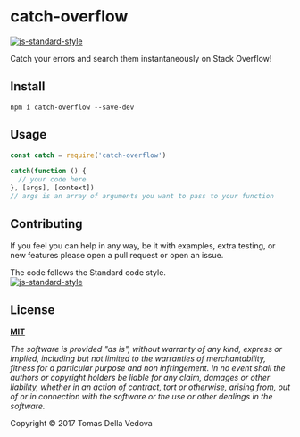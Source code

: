 # catch-overflow
[![js-standard-style](https://img.shields.io/badge/code%20style-standard-brightgreen.svg?style=flat)](http://standardjs.com/)

Catch your errors and search them instantaneously on Stack Overflow!

## Install
```
npm i catch-overflow --save-dev
```

## Usage

```js
const catch = require('catch-overflow')

catch(function () {
  // your code here
}, [args], [context]) 
// args is an array of arguments you want to pass to your function
```

## Contributing
If you feel you can help in any way, be it with examples, extra testing, or new features please open a pull request or open an issue.

The code follows the Standard code style.  
[![js-standard-style](https://cdn.rawgit.com/feross/standard/master/badge.svg)](https://github.com/feross/standard)

## License
**[MIT](https://github.com/delvedor/catch-overflow/blob/master/LICENSEM)**

*The software is provided "as is", without warranty of any kind, express or implied, including but not limited to the warranties of merchantability, fitness for a particular purpose and non infringement. In no event shall the authors or copyright holders be liable for any claim, damages or other liability, whether in an action of contract, tort or otherwise, arising from, out of or in connection with the software or the use or other dealings in the software.*

Copyright © 2017 Tomas Della Vedova
